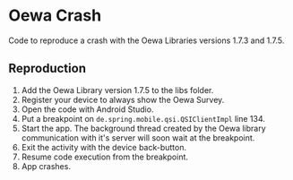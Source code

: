 # Oewa Crash
Code to reproduce a crash with the Oewa Libraries versions 1.7.3 and 1.7.5.

## Reproduction ##
1. Add the Oewa Library version 1.7.5 to the libs folder.
1. Register your device to always show the Oewa Survey.
1. Open the code with Android Studio.
2. Put a breakpoint on `de.spring.mobile.qsi.QSIClientImpl` line 134.
3. Start the app. The background thread created by the Oewa library communication with it's server will soon wait at the breakpoint.
4. Exit the activity with the device back-button.
5. Resume code execution from the breakpoint.
6. App crashes.
